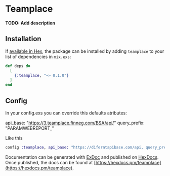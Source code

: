 # Teamplace

**TODO: Add description**

## Installation

If [available in Hex](https://hex.pm/docs/publish), the package can be installed
by adding `teamplace` to your list of dependencies in `mix.exs`:

```elixir
def deps do
  [
    {:teamplace, "~> 0.1.0"}
  ]
end
```

## Config

In your config.exs you can override this defaults atributes:

api_base: "https://3.teamplace.finneg.com/BSA/api/"
query_prefix: "PARAMWEBREPORT_"

Like this
```elixir
config :teamplace, api_base: "https://diferntapibase.com/api, query_prefix: "QueryParamPrefix"
```

Documentation can be generated with [ExDoc](https://github.com/elixir-lang/ex_doc)
and published on [HexDocs](https://hexdocs.pm). Once published, the docs can
be found at [https://hexdocs.pm/teamplace](https://hexdocs.pm/teamplace).
